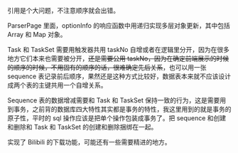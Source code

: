 引用是个大问题，不注意顺序就会出错。

ParserPage 里面，optionInfo 的响应函数中用递归实现多层对象更新，其中包括 Array 和 Map 对象。

Task 和 TaskSet 需要用触发器共用 taskNo 自增或者在逻辑里分开，因为在很多地方它们本来也需要被分开，~~还是需要公用 taskNo，因为在确定前端展示的时候的顺序的时候，不用固有的顺序的话，很难确定先后关系~~，也可以用一张 sequence 表记录前后顺序，果然还是这种方式比较好，数据表本来就不应该设计成两个表的主键共用一个自增关系。

Sequence 表的数据增减需要和 Task 和 TaskSet 保持一致的行为，这是需要用到事务，之前背的数据库四大特性其实都是事务的特性，我这里用到的就是事务的原子性，平时的 sql 操作应该是把单个操作包装成事务了。把 sequence 和创建和删除和 Task 和 TaskSet 的创建和删除捆绑在一起。

实现了 Bilibili 的下载功能，可能还有一些需要精进的地方。

